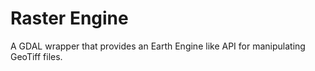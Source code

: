# Raster Engine

A GDAL wrapper that provides an Earth Engine like API for manipulating GeoTiff files.
